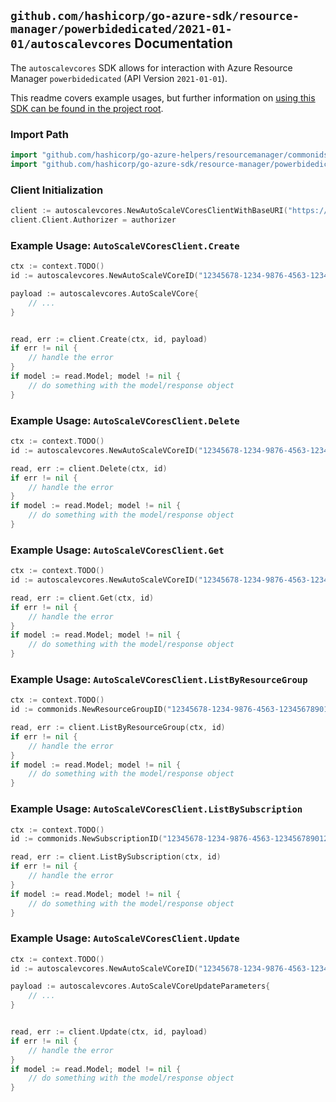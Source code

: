 
## `github.com/hashicorp/go-azure-sdk/resource-manager/powerbidedicated/2021-01-01/autoscalevcores` Documentation

The `autoscalevcores` SDK allows for interaction with Azure Resource Manager `powerbidedicated` (API Version `2021-01-01`).

This readme covers example usages, but further information on [using this SDK can be found in the project root](https://github.com/hashicorp/go-azure-sdk/tree/main/docs).

### Import Path

```go
import "github.com/hashicorp/go-azure-helpers/resourcemanager/commonids"
import "github.com/hashicorp/go-azure-sdk/resource-manager/powerbidedicated/2021-01-01/autoscalevcores"
```


### Client Initialization

```go
client := autoscalevcores.NewAutoScaleVCoresClientWithBaseURI("https://management.azure.com")
client.Client.Authorizer = authorizer
```


### Example Usage: `AutoScaleVCoresClient.Create`

```go
ctx := context.TODO()
id := autoscalevcores.NewAutoScaleVCoreID("12345678-1234-9876-4563-123456789012", "example-resource-group", "autoScaleVCoreValue")

payload := autoscalevcores.AutoScaleVCore{
	// ...
}


read, err := client.Create(ctx, id, payload)
if err != nil {
	// handle the error
}
if model := read.Model; model != nil {
	// do something with the model/response object
}
```


### Example Usage: `AutoScaleVCoresClient.Delete`

```go
ctx := context.TODO()
id := autoscalevcores.NewAutoScaleVCoreID("12345678-1234-9876-4563-123456789012", "example-resource-group", "autoScaleVCoreValue")

read, err := client.Delete(ctx, id)
if err != nil {
	// handle the error
}
if model := read.Model; model != nil {
	// do something with the model/response object
}
```


### Example Usage: `AutoScaleVCoresClient.Get`

```go
ctx := context.TODO()
id := autoscalevcores.NewAutoScaleVCoreID("12345678-1234-9876-4563-123456789012", "example-resource-group", "autoScaleVCoreValue")

read, err := client.Get(ctx, id)
if err != nil {
	// handle the error
}
if model := read.Model; model != nil {
	// do something with the model/response object
}
```


### Example Usage: `AutoScaleVCoresClient.ListByResourceGroup`

```go
ctx := context.TODO()
id := commonids.NewResourceGroupID("12345678-1234-9876-4563-123456789012", "example-resource-group")

read, err := client.ListByResourceGroup(ctx, id)
if err != nil {
	// handle the error
}
if model := read.Model; model != nil {
	// do something with the model/response object
}
```


### Example Usage: `AutoScaleVCoresClient.ListBySubscription`

```go
ctx := context.TODO()
id := commonids.NewSubscriptionID("12345678-1234-9876-4563-123456789012")

read, err := client.ListBySubscription(ctx, id)
if err != nil {
	// handle the error
}
if model := read.Model; model != nil {
	// do something with the model/response object
}
```


### Example Usage: `AutoScaleVCoresClient.Update`

```go
ctx := context.TODO()
id := autoscalevcores.NewAutoScaleVCoreID("12345678-1234-9876-4563-123456789012", "example-resource-group", "autoScaleVCoreValue")

payload := autoscalevcores.AutoScaleVCoreUpdateParameters{
	// ...
}


read, err := client.Update(ctx, id, payload)
if err != nil {
	// handle the error
}
if model := read.Model; model != nil {
	// do something with the model/response object
}
```
